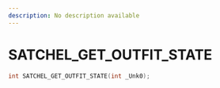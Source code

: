 ```yaml
---
description: No description available 
---
```


# SATCHEL_GET_OUTFIT_STATE

```cpp
int SATCHEL_GET_OUTFIT_STATE(int _Unk0);
```